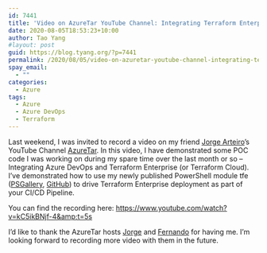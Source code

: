 ```yaml
---
id: 7441
title: 'Video on AzureTar YouTube Channel: Integrating Terraform Enterprise with CI/CD Pipeline'
date: 2020-08-05T18:53:23+10:00
author: Tao Yang
#layout: post
guid: https://blog.tyang.org/?p=7441
permalink: /2020/08/05/video-on-azuretar-youtube-channel-integrating-terraform-enterprise-with-ci-cd-pipeline/
spay_email:
  - ""
categories:
  - Azure
tags:
  - Azure
  - Azure DevOps
  - Terraform
---
```

Last weekend, I was invited to record a video on my friend <a href="https://twitter.com/JorgeArteiro">Jorge Arteiro</a>’s YouTube Channel <a href="https://www.youtube.com/channel/UC3FS96NUdoR3DwkaDwiLdRw">AzureTar</a>. In this video, I have demonstrated some POC code I was working on during my spare time over the last month or so – Integrating Azure DevOps and Terraform Enterprise (or Terraform Cloud). I’ve demonstrated how to use my newly published PowerShell module tfe (<a href="https://www.powershellgallery.com/packages/tfe/">PSGallery</a>, <a href="https://github.com/tyconsulting/TerraformEnterprise-PS">GitHub</a>) to drive Terraform Enterprise deployment as part of your CI/CD Pipeline.

You can find the recording here: <a href="https://www.youtube.com/watch?v=kC5ikBNjf-4&amp;t=5s">https://www.youtube.com/watch?v=kC5ikBNjf-4&amp;t=5s</a>

I’d like to thank the AzureTar hosts <a href="https://twitter.com/JorgeArteiro">Jorge</a> and <a href="https://twitter.com/FernandoRolnik">Fernando</a> for having me. I’m looking forward to recording more video with them in the future.